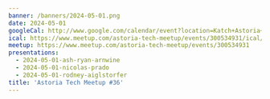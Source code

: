 ```yaml
---
banner: /banners/2024-05-01.png
date: 2024-05-01
googleCal: http://www.google.com/calendar/event?location=Katch+Astoria+-+31-19+Newtown+Ave+-+Queens%2C+NY%2C+us&action=TEMPLATE&sprop=name%3AAstoria+Tech+Meetup&sprop=website%3Ahttps%3A%2F%2Fwww.meetup.com%2Fastoria-tech-meetup%2Fevents%2F300534931&details=For+full+details%2C+including+the+address%2C+and+to+RSVP+see%3A+https%3A%2F%2Fwww.meetup.com%2Fastoria-tech-meetup%2Fevents%2F300534931%0A%0A&text=Astoria+Tech+Meetup+%2336&dates=20240501T230000Z%2F20240502T020000Z
ical: https://www.meetup.com/astoria-tech-meetup/events/300534931/ical/Astoria+Tech+Meetup+%252336.ics
meetup: https://www.meetup.com/astoria-tech-meetup/events/300534931
presentations:
  - 2024-05-01-ash-ryan-arnwine
  - 2024-05-01-nicolas-prado
  - 2024-05-01-rodney-aiglstorfer
title: 'Astoria Tech Meetup #36'
---
```

